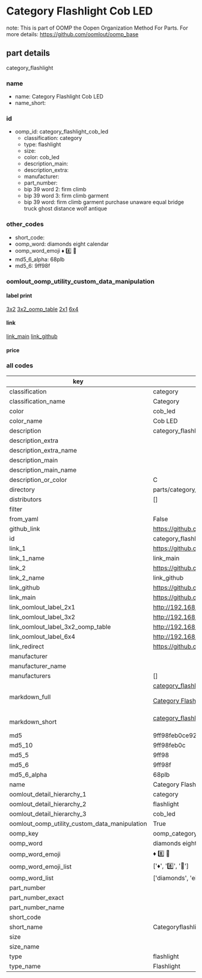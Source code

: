 # Category Flashlight Cob LED  

note: This is part of OOMP the Oopen Organization Method For Parts. For more details: https://github.com/oomlout/oomp_base

##  part details
  



category_flashlight



### name
* name: Category Flashlight Cob LED
* name_short: 
### id
* oomp_id: category_flashlight_cob_led
  * classification: category
  * type: flashlight
  * size: 
  * color: cob_led
  * description_main: 
  * description_extra: 
  * manufacturer: 
  * part_number: 
  * bip 39 word 2: firm climb
  * bip 39 word 3: firm climb garment
  * bip 39 word: firm climb garment purchase unaware equal bridge truck ghost distance wolf antique

### other_codes
* short_code: 
* oomp_word: diamonds eight calendar
* oomp_word_emoji :diamonds: :eight: :calendar:
* md5_6_alpha: 68plb
* md5_6: 9ff98f






### oomlout_oomp_utility_custom_data_manipulation
#### label print
[3x2](http://192.168.1.245:1112/?label=oomp%2068plb)
[3x2_oomp_table](http://192.168.1.108:1112/?label=oomp%2068plb)
[2x1](http://192.168.1.242:1112/?label=oomp%2068plb)
[6x4](http://192.168.1.55:1112/?label=oomp%2068plb)    

#### link

[link_main](https://github.com/oomlout/oomlout_oomp_version_1_messy/tree/main/parts/category_flashlight_cob_led) [link_github](https://github.com/oomlout/oomlout_oomp_version_1_messy/tree/main/parts/category_flashlight_cob_led)                             

#### price







### all codes 
| key | value |  
| --- | --- |  
| classification | category |  
| classification_name | Category |  
| color | cob_led |  
| color_name | Cob LED |  
| description | category_flashlight |  
| description_extra |  |  
| description_extra_name |  |  
| description_main |  |  
| description_main_name |  |  
| description_or_color | C  |  
| directory | parts/category_flashlight_cob_led |  
| distributors | [] |  
| filter |  |  
| from_yaml | False |  
| github_link | https://github.com/oomlout/oomlout_oomp_part_src/tree/main/parts/category_flashlight_cob_led |  
| id | category_flashlight_cob_led |  
| link_1 | https://github.com/oomlout/oomlout_oomp_version_1_messy/tree/main/parts/category_flashlight_cob_led |  
| link_1_name | link_main |  
| link_2 | https://github.com/oomlout/oomlout_oomp_version_1_messy/tree/main/parts/category_flashlight_cob_led |  
| link_2_name | link_github |  
| link_github | https://github.com/oomlout/oomlout_oomp_version_1_messy/tree/main/parts/category_flashlight_cob_led |  
| link_main | https://github.com/oomlout/oomlout_oomp_version_1_messy/tree/main/parts/category_flashlight_cob_led |  
| link_oomlout_label_2x1 | http://192.168.1.242:1112/?label=oomp%2068plb |  
| link_oomlout_label_3x2 | http://192.168.1.245:1112/?label=oomp%2068plb |  
| link_oomlout_label_3x2_oomp_table | http://192.168.1.108:1112/?label=oomp%2068plb |  
| link_oomlout_label_6x4 | http://192.168.1.55:1112/?label=oomp%2068plb |  
| link_redirect | https://github.com/oomlout/oomlout_oomp_version_1_messy/tree/main/parts/category_flashlight_cob_led |  
| manufacturer |  |  
| manufacturer_name |  |  
| manufacturers | [] |  
| markdown_full | [category_flashlight_cob_led](none)<br>[](none)<br>[Category Flashlight Cob Led](none)<br><br> |  
| markdown_short | [category_flashlight_cob_led](none)<br><br> |  
| md5 | 9ff98feb0ce9237930763ae2bfcac2ba |  
| md5_10 | 9ff98feb0c |  
| md5_5 | 9ff98 |  
| md5_6 | 9ff98f |  
| md5_6_alpha | 68plb |  
| name | Category Flashlight Cob LED |  
| oomlout_detail_hierarchy_1 | category |  
| oomlout_detail_hierarchy_2 | flashlight |  
| oomlout_detail_hierarchy_3 | cob_led |  
| oomlout_oomp_utility_custom_data_manipulation | True |  
| oomp_key | oomp_category_flashlight_cob_led |  
| oomp_word | diamonds eight calendar |  
| oomp_word_emoji | :diamonds: :eight: :calendar: |  
| oomp_word_emoji_list | [':diamonds:', ':eight:', ':calendar:'] |  
| oomp_word_list | ['diamonds', 'eight', 'calendar'] |  
| part_number |  |  
| part_number_exact |  |  
| part_number_name |  |  
| short_code |  |  
| short_name | Categoryflashlight |  
| size |  |  
| size_name |  |  
| type | flashlight |  
| type_name | Flashlight |  
